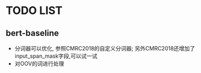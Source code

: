 # TODO LIST

## bert-baseline
- 分词器可以优化, 参照CMRC2018的自定义分词器; 另外CMRC2018还增加了input_span_mask字段,可以试一试
- 对OOV的词进行处理
